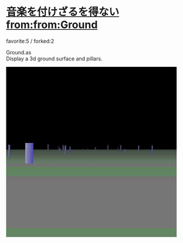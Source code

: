 # [音楽を付けざるを得ない from:from:Ground](http://wonderfl.net/c/m3SO)

favorite:5 / forked:2

Ground.as  
Display a 3d ground surface and pillars.

![thumbnail](./thumbnail.jpg)
